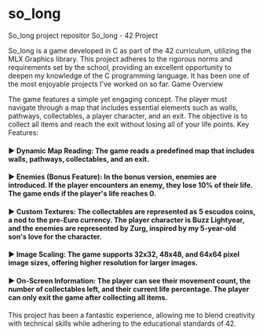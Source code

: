 # so_long
So_long project repositor
So_long - 42 Project

So_long is a game developed in C as part of the 42 curriculum, utilizing the MLX Graphics library. This project adheres to the rigorous norms and requirements set by the school, providing an excellent opportunity to deepen my knowledge of the C programming language. It has been one of the most enjoyable projects I've worked on so far.
Game Overview

The game features a simple yet engaging concept. The player must navigate through a map that includes essential elements such as walls, pathways, collectables, a player character, and an exit. The objective is to collect all items and reach the exit without losing all of your life points.
Key Features:

#### ▶️ Dynamic Map Reading: The game reads a predefined map that includes walls, pathways, collectables, and an exit.
#### ▶️ Enemies (Bonus Feature): In the bonus version, enemies are introduced. If the player encounters an enemy, they lose     10% of their life. The game ends if the player's life reaches 0.
#### ▶️ Custom Textures: The collectables are represented as 5 escudos coins, a nod to the pre-Euro currency. The player        character is Buzz Lightyear, and the enemies are represented by Zurg, inspired by my 5-year-old son's love for the     character.
#### ▶️ Image Scaling: The game supports 32x32, 48x48, and 64x64 pixel image sizes, offering higher resolution for larger       images.
#### ▶️ On-Screen Information: The player can see their movement count, the number of collectables left, and their current      life percentage. The player can only exit the game after collecting all items.

This project has been a fantastic experience, allowing me to blend creativity with technical skills while adhering to the educational standards of 42.
